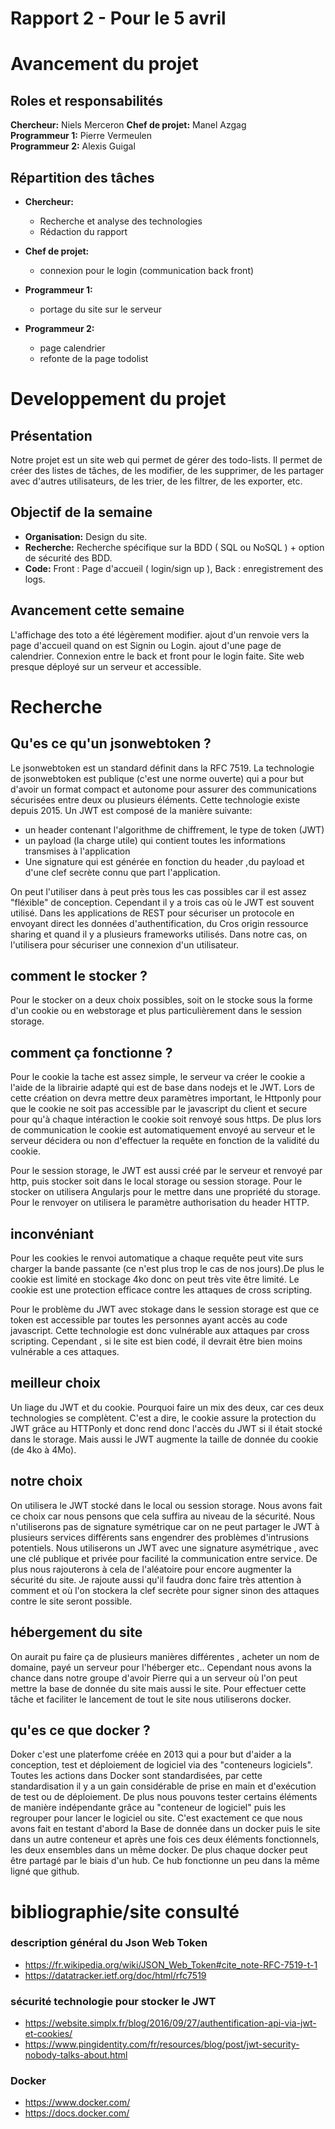 # Rapport 2 - Pour le 5 avril

# Avancement du projet
## Roles et responsabilités
**Chercheur:** Niels Merceron 
**Chef de projet:** Manel Azgag   
**Programmeur 1:** Pierre Vermeulen  
**Programmeur 2:** Alexis Guigal 

## Répartition des tâches
- **Chercheur:** 
  - Recherche et analyse des technologies
  - Rédaction du rapport 

- **Chef de projet:**  
  - connexion pour le login (communication back front)

- **Programmeur 1:**  
  - portage du site sur le serveur

- **Programmeur 2:**
  - page calendrier
  - refonte de la page todolist
  
  
# Developpement du projet
## Présentation
Notre projet est un site web qui permet de gérer des todo-lists. Il permet de créer des listes de tâches, de les modifier, de les supprimer, de les partager avec d'autres utilisateurs, de les trier, de les filtrer, de les exporter, etc.  

## Objectif de la semaine
- **Organisation:** Design du site. 
- **Recherche:** Recherche spécifique sur la BDD ( SQL ou NoSQL ) + option de sécurité des BDD.
- **Code:** Front : Page d'accueil ( login/sign up ), Back : enregistrement des logs.

## Avancement cette semaine
  L'affichage des toto a été légèrement modifier.
  ajout d'un renvoie vers la page d'accueil quand on est Signin ou Login.
  ajout d'une page de calendrier.
  Connexion entre le back et front pour le login faite.
  Site web presque déployé sur un serveur et accessible. 

# Recherche

## Qu'es ce qu'un jsonwebtoken ?

  Le jsonwebtoken est un standard définit dans la RFC 7519. 
  La technologie de jsonwebtoken est publique (c'est une norme ouverte) qui a pour but d'avoir un format compact et autonome pour assurer des communications sécurisées entre deux ou plusieurs éléments.
  Cette technologie existe depuis 2015.
  Un JWT est composé de la manière suivante:
  - un header contenant l'algorithme de chiffrement, le type de token (JWT)
  - un payload (la charge utile) qui contient toutes les informations transmises à l'application
  - Une signature qui est générée en fonction du header ,du payload et d'une clef secrète connu que part l'application.

  On peut l'utiliser dans à peut près tous les cas possibles car il est assez "fléxible" de conception. Cependant il y a trois cas où le JWT est souvent utilisé.
  Dans les applications de REST pour sécuriser un protocole en envoyant direct les données d'authentification, du Cros origin ressource sharing et quand il y a plusieurs frameworks utilisés. 
  Dans notre cas, on l'utilisera pour sécuriser une connexion d'un utilisateur.


## comment le stocker ?
   Pour le stocker on a deux choix possibles, soit on le stocke sous la forme d'un cookie ou en webstorage et plus particulièrement dans le session storage.

## comment ça fonctionne ?

  Pour le cookie la tache est assez simple, le serveur va créer le cookie a l'aide de la librairie adapté qui est de base dans nodejs et le JWT.
  Lors de cette création on devra mettre deux paramètres important, le Httponly pour que le cookie ne soit pas accessible par le javascript du client et secure pour qu'à chaque intéraction le cookie soit renvoyé sous https.
  De plus lors de communication le cookie est automatiquement envoyé au serveur et le serveur décidera ou non d'effectuer la requête en fonction de la validité du cookie.

  Pour le session storage, le JWT  est aussi créé par le serveur et renvoyé par http, puis stocker soit dans le local storage ou session storage. Pour le stocker on utilisera Angularjs pour le mettre dans une propriété du storage.
  Pour le renvoyer on utilisera le paramètre authorisation du header HTTP.

## inconvéniant

Pour les cookies le renvoi automatique a chaque requête peut vite surs charger la bande passante (ce n'est plus trop le cas de nos jours).De plus le cookie est limité en stockage 4ko donc on peut très vite être limité.
Le cookie est une protection efficace contre les attaques de cross scripting.

Pour le problème du JWT avec stokage dans le session storage est que ce token est accessible par toutes les personnes ayant accès au code javascript. Cette technologie est donc vulnérable aux attaques par cross scripting. 
Cependant , si le site est bien codé, il devrait être bien moins vulnérable a ces attaques.  

## meilleur choix 

Un liage du JWT et du cookie. Pourquoi faire un mix des deux, car ces deux technologies se complètent. C'est a dire, le cookie assure la protection du JWT grâce au HTTPonly et donc rend donc l'accès du JWT si il était stocké dans le storage. 
Mais aussi le JWT augmente la taille de donnée du cookie (de 4ko à 4Mo).

## notre choix 

On utilisera le JWT stocké dans le local ou session storage.
Nous avons fait ce choix car nous pensons que cela suffira au niveau de la sécurité.
Nous n'utiliserons pas de signature symétrique car on ne peut partager le JWT à plusieurs services différents sans engendrer des problèmes d'intrusions potentiels.
Nous utiliserons un JWT avec une signature asymétrique , avec une clé publique et privée pour facilité la communication entre service. De plus nous rajouterons à cela de l'aléatoire pour encore augmenter la sécurité du site.
Je rajoute aussi qu'il faudra donc faire très attention à comment et où l'on stockera la clef secrète pour signer sinon des attaques contre le site seront possible.


## hébergement du site

On aurait pu faire ça de plusieurs manières différentes , acheter un nom de domaine, payé un serveur pour l'héberger etc..
Cependant nous avons la chance dans notre groupe d'avoir Pierre qui a un serveur où l'on peut mettre la base de donnée du site mais aussi le site. 
Pour effectuer cette tâche et faciliter le lancement de tout le site nous utiliserons docker.

## qu'es ce que docker ?

Doker c'est une platerfome créée en 2013 qui a pour but d'aider a la conception, test et déploiement de logiciel via des "conteneurs logiciels".
Toutes les actions dans Docker sont standardisées, par cette standardisation il y a un gain considérable de prise en main et d'exécution de test ou de déploiement.
De plus nous pouvons tester certains éléments de manière indépendante grâce au "conteneur de logiciel" puis les regrouper pour lancer le logiciel ou site.
C'est exactement ce que nous avons fait en testant d'abord la Base de donnée dans un docker puis le site dans un autre conteneur et après une fois ces deux éléments fonctionnels, les deux ensembles dans un même docker.
De plus chaque docker peut être partagé par le biais d'un hub. Ce hub fonctionne un peu dans la même ligné que github.


# bibliographie/site consulté

### description général du Json Web Token
  - https://fr.wikipedia.org/wiki/JSON_Web_Token#cite_note-RFC-7519-t-1
  - https://datatracker.ietf.org/doc/html/rfc7519

### sécurité technologie pour stocker le JWT
  - https://website.simplx.fr/blog/2016/09/27/authentification-api-via-jwt-et-cookies/
  - https://www.pingidentity.com/fr/resources/blog/post/jwt-security-nobody-talks-about.html

### Docker
 - https://www.docker.com/
 - https://docs.docker.com/
